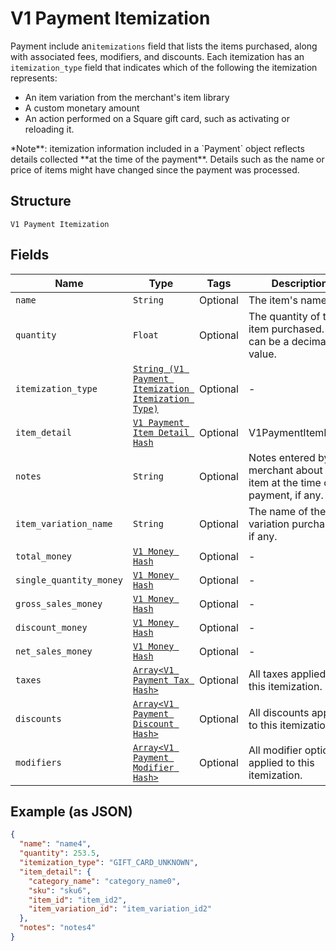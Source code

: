 
# V1 Payment Itemization

Payment include an`itemizations` field that lists the items purchased,
along with associated fees, modifiers, and discounts. Each itemization has an
`itemization_type` field that indicates which of the following the itemization
represents:

<ul>
<li>An item variation from the merchant's item library</li>
<li>A custom monetary amount</li>
<li>
An action performed on a Square gift card, such as activating or
reloading it.
</li>
</ul>
*Note**: itemization information included in a `Payment` object reflects
details collected **at the time of the payment**. Details such as the name or
price of items might have changed since the payment was processed.

## Structure

`V1 Payment Itemization`

## Fields

| Name | Type | Tags | Description |
|  --- | --- | --- | --- |
| `name` | `String` | Optional | The item's name. |
| `quantity` | `Float` | Optional | The quantity of the item purchased. This can be a decimal value. |
| `itemization_type` | [`String (V1 Payment Itemization Itemization Type)`](../../doc/models/v1-payment-itemization-itemization-type.md) | Optional | - |
| `item_detail` | [`V1 Payment Item Detail Hash`](../../doc/models/v1-payment-item-detail.md) | Optional | V1PaymentItemDetail |
| `notes` | `String` | Optional | Notes entered by the merchant about the item at the time of payment, if any. |
| `item_variation_name` | `String` | Optional | The name of the item variation purchased, if any. |
| `total_money` | [`V1 Money Hash`](../../doc/models/v1-money.md) | Optional | - |
| `single_quantity_money` | [`V1 Money Hash`](../../doc/models/v1-money.md) | Optional | - |
| `gross_sales_money` | [`V1 Money Hash`](../../doc/models/v1-money.md) | Optional | - |
| `discount_money` | [`V1 Money Hash`](../../doc/models/v1-money.md) | Optional | - |
| `net_sales_money` | [`V1 Money Hash`](../../doc/models/v1-money.md) | Optional | - |
| `taxes` | [`Array<V1 Payment Tax Hash>`](../../doc/models/v1-payment-tax.md) | Optional | All taxes applied to this itemization. |
| `discounts` | [`Array<V1 Payment Discount Hash>`](../../doc/models/v1-payment-discount.md) | Optional | All discounts applied to this itemization. |
| `modifiers` | [`Array<V1 Payment Modifier Hash>`](../../doc/models/v1-payment-modifier.md) | Optional | All modifier options applied to this itemization. |

## Example (as JSON)

```json
{
  "name": "name4",
  "quantity": 253.5,
  "itemization_type": "GIFT_CARD_UNKNOWN",
  "item_detail": {
    "category_name": "category_name0",
    "sku": "sku6",
    "item_id": "item_id2",
    "item_variation_id": "item_variation_id2"
  },
  "notes": "notes4"
}
```

